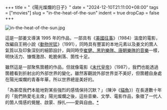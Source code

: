 +++
title = "《陽光燦爛的日子》"
date = "2024-12-10T21:11:00+08:00"
tags = ["movies"]
slug = "in-the-heat-of-the-sun"
indent = true
dropCap = false
+++

![in-the-heat-of-the-sun.jpg](/images/in-the-heat-of-the-sun.jpg)

這是一部姜文導演 1995 年的作品，一部具有《[美國往事](https://reuixiy.notion.site/237c9131ed4f8087a972d9f712df4bde)》（1984）溫度的電影，改編自王朔小說《[動物兇猛](https://reuixiy.notion.site/1a1b94b07eb847149782c5bce70782d9)》（1991），同時具有豐富的本地元素以及姜文的箇人氣質以及印象深刻的細節設計，與同時空[崔健、黑豹樂隊、唐朝樂隊的音樂](https://reuixiy.notion.site/153c9131ed4f80a9b116ce6a28588039)一樣，明快活力、慷慨激昂、乾脆俐落、箇性十足。

雖然這是一部聚焦箇體的作品，但就像電影《[末代皇帝](https://reuixiy.notion.site/2d25a0e7831a4763a554a8f72e019a1d)》（1987），我們也能透過箇體看到折射出的外部世界的變化，雖然客觀說外部世界並不美好，但箇體自身處在陽光燦爛的青春年華，所以世界總是美好的。

「為甚麼我們本能地對某些強烈的感情保持沉默？」（陳沖《[貓魚](https://reuixiy.notion.site/133c9131ed4f808b952ed14cf38760de)》）在長達數十年的「我們熱愛毛主席」陽光燦爛之後，這些音樂、文學、電影作品，象徵了一代人的箇人情感的覺醒、啟蒙、掙扎——愛與自由。[*](https://reuixiy.notion.site/158c9131ed4f809e95b4e7cfabd88a45)